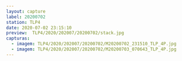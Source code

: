 ```yaml
---
layout: capture
label: 20200702
station: TLP4
date: 2020-07-02 23:15:10
preview:  TLP4/2020/202007/20200702/stack.jpg
capturas:
  - imagem: TLP4/2020/202007/20200702/M20200702_231510_TLP_4P.jpg
  - imagem: TLP4/2020/202007/20200702/M20200703_070643_TLP_4P.jpg
---
```

